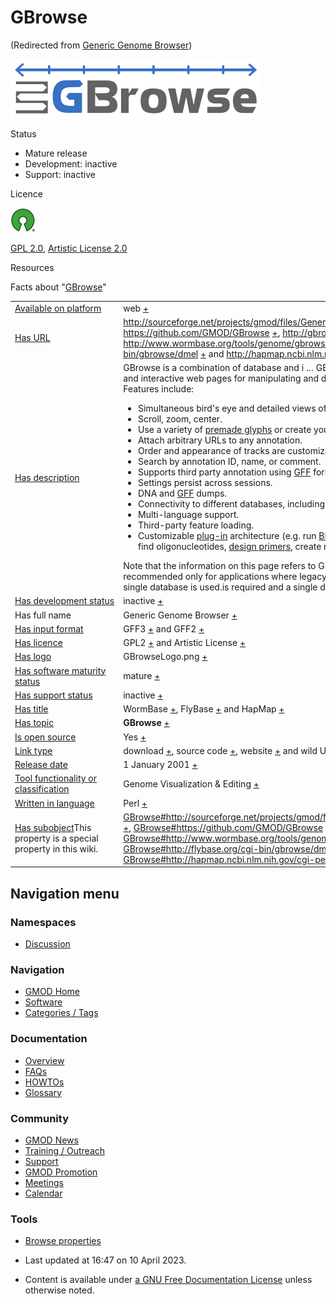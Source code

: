 



<span id="top"></span>




# <span dir="auto">GBrowse</span>





(Redirected from [Generic Genome
Browser](http://gmod.org/mediawiki/index.php?title=Generic_Genome_Browser&redirect=no "Generic Genome Browser"))






<img
src="https://raw.githubusercontent.com/GMOD/gmod.github.io/main/mediawiki/images/thumb/0/04/GBrowseLogo.png/400px-GBrowseLogo.png"
srcset="https://raw.githubusercontent.com/GMOD/gmod.github.io/main/mediawiki/images/thumb/0/04/GBrowseLogo.png/600px-GBrowseLogo.png 1.5x, https://raw.githubusercontent.com/GMOD/gmod.github.io/main/mediawiki/images/thumb/0/04/GBrowseLogo.png/800px-GBrowseLogo.png 2x"
width="400" height="94" alt="GBrowse logo" />



Status



- Mature release
- Development: inactive
- Support: inactive



Licence


<a href="http://opensource.org/" rel="nofollow"><img
src="https://raw.githubusercontent.com/GMOD/gmod.github.io/main/mediawiki/images/thumb/6/66/Osi_symbol.png/40px-Osi_symbol.png"
srcset="https://raw.githubusercontent.com/GMOD/gmod.github.io/main/mediawiki/images/thumb/6/66/Osi_symbol.png/60px-Osi_symbol.png 1.5x, https://raw.githubusercontent.com/GMOD/gmod.github.io/main/mediawiki/images/thumb/6/66/Osi_symbol.png/80px-Osi_symbol.png 2x"
width="40" height="39" alt="} is open source" /></a>



<a href="http://opensource.org/licenses/GPL-2.0" class="external text"
rel="nofollow">GPL 2.0</a>,
<a href="http://opensource.org/licenses/artistic-license-2.0"
class="external text" rel="nofollow">Artistic License 2.0</a>



Resources







<span class="smwfactboxhead">Facts about
"<span class="swmfactboxheadbrowse">[GBrowse](Special%253ABrowse/GBrowse "Special%253ABrowse/GBrowse")</span>"</span>

<table class="smwfacttable">
<colgroup>
<col style="width: 50%" />
<col style="width: 50%" />
</colgroup>
<tbody>
<tr class="odd row-odd">
<td class="smwpropname"><a href="Property%253AAvailable_on_platform"
title="Property:Available on platform">Available on platform</a></td>
<td class="smwprops">web <span class="smwsearch"><a
href="Special%253ASearchByProperty/Available-20on-20platform/web"
title="Special%253ASearchByProperty/Available-20on-20platform/web">+</a></span></td>
</tr>
<tr class="even row-even">
<td class="smwpropname"><a href="Property%253AHas_URL"
title="Property:Has URL">Has URL</a></td>
<td class="smwprops"><a
href="http://sourceforge.net/projects/gmod/files/Generic%20Genome%20Browser/"
class="external free"
rel="nofollow">http://sourceforge.net/projects/gmod/files/Generic%20Genome%20Browser/</a>
<span class="smwsearch"><a
href="Special%253ASearchByProperty/Has-20URL/http%253A-2F-2Fsourceforge.net-2Fprojects-2Fgmod-2Ffiles-2FGeneric-2520Genome-2520Browser-2F"
title="Special%253ASearchByProperty/Has-20URL/http%253A-2F-2Fsourceforge.net-2Fprojects-2Fgmod-2Ffiles-2FGeneric-2520Genome-2520Browser-2F">+</a></span>,
<a href="https://github.com/GMOD/GBrowse" class="external free"
rel="nofollow">https://github.com/GMOD/GBrowse</a> <span
class="smwsearch"><a
href="Special%253ASearchByProperty/Has-20URL/https%253A-2F-2Fgithub.com-2FGMOD-2FGBrowse"
title="Special%253ASearchByProperty/Has-20URL/https%253A-2F-2Fgithub.com-2FGMOD-2FGBrowse">+</a></span>,
<a href="http://gbrowse.org" class="external free"
rel="nofollow">http://gbrowse.org</a> <span class="smwsearch"><a
href="Special%253ASearchByProperty/Has-20URL/http%253A-2F-2Fgbrowse.org"
title="Special%253ASearchByProperty/Has-20URL/http%253A-2F-2Fgbrowse.org">+</a></span>,
<a href="http://www.wormbase.org/tools/genome/gbrowse/c_elegans/"
class="external free"
rel="nofollow">http://www.wormbase.org/tools/genome/gbrowse/c_elegans/</a>
<span class="smwsearch"><a
href="Special%253ASearchByProperty/Has-20URL/http%253A-2F-2Fwww.wormbase.org-2Ftools-2Fgenome-2Fgbrowse-2Fc_elegans-2F"
title="Special%253ASearchByProperty/Has-20URL/http:-2F-2Fwww.wormbase.org-2Ftools-2Fgenome-2Fgbrowse-2Fc elegans-2F">+</a></span>,
<a href="http://flybase.org/cgi-bin/gbrowse/dmel" class="external free"
rel="nofollow">http://flybase.org/cgi-bin/gbrowse/dmel</a> <span
class="smwsearch"><a
href="Special%253ASearchByProperty/Has-20URL/http%253A-2F-2Fflybase.org-2Fcgi-2Dbin-2Fgbrowse-2Fdmel"
title="Special%253ASearchByProperty/Has-20URL/http%253A-2F-2Fflybase.org-2Fcgi-2Dbin-2Fgbrowse-2Fdmel">+</a></span>
and <a href="http://hapmap.ncbi.nlm.nih.gov/cgi-perl/gbrowse/gbrowse"
class="external free"
rel="nofollow">http://hapmap.ncbi.nlm.nih.gov/cgi-perl/gbrowse/gbrowse</a>
<span class="smwsearch"><a
href="Special%253ASearchByProperty/Has-20URL/http%253A-2F-2Fhapmap.ncbi.nlm.nih.gov-2Fcgi-2Dperl-2Fgbrowse-2Fgbrowse"
title="Special%253ASearchByProperty/Has-20URL/http%253A-2F-2Fhapmap.ncbi.nlm.nih.gov-2Fcgi-2Dperl-2Fgbrowse-2Fgbrowse">+</a></span></td>
</tr>
<tr class="odd row-odd">
<td class="smwpropname"><a href="Property%253AHas_description"
title="Property:Has description">Has description</a></td>
<td class="smwprops">GBrowse is a combination of database and i<span
class="smw-highlighter" data-type="2" data-state="persistent"
data-title="Information"><span class="smwtext"> … </span><span
class="smwttcontent">GBrowse is a combination of database and
interactive web pages for manipulating and displaying annotations on
genomes. Features include: </span></span>
<ul>
<li>Simultaneous bird's eye and detailed views of the genome.</li>
<li>Scroll, zoom, center.</li>
<li>Use a variety of <a
href="GBrowse_Configuration_HOWTO#Glyphs_and_Glyph_Options"
class="mw-redirect" title="GBrowse Configuration HOWTO">premade
glyphs</a> or create your own.</li>
<li>Attach arbitrary URLs to any annotation.</li>
<li>Order and appearance of tracks are customizable by administrator and
end-user.</li>
<li>Search by annotation ID, name, or comment.</li>
<li>Supports third party annotation using <a href="GFF"
title="GFF">GFF</a> formats.</li>
<li>Settings persist across sessions.</li>
<li>DNA and <a href="GFF" title="GFF">GFF</a> dumps.</li>
<li>Connectivity to different databases, including <a href="BioSQL"
title="BioSQL">BioSQL</a> and <a href="Chado" class="mw-redirect"
title="Chado">Chado</a>.</li>
<li>Multi-language support.</li>
<li>Third-party feature loading.</li>
<li>Customizable <a href="GBrowse_Plugins"
title="GBrowse Plugins">plug-in</a> architecture (e.g. run <a
href="http://en.wikipedia.org/wiki/BLAST" class="extiw"
title="wp:BLAST">BLAST</a>, dump &amp; import many formats, find
oligonucleotides, <a href="PrimerDesigner.pm"
title="PrimerDesigner.pm">design primers</a>, create restriction maps,
edit features)</li>
</ul>
Note that the information on this page refers to GBrowse 2; GBrowse 1.x
is recommended only for applications where legacy browser support is
required and a single database is used.is required and a single database
is used. <span class="smwsearch"><a
href="http://gmod.org/mediawiki/index.php?title=Special%253ASearchByProperty&amp;x=Has-20description%2FGBrowse-20is-20a-20combination-20of-20database-20and-20interactive-20web-20pages-20for-20manipulating-20and-20displaying-20annotations-20on-20genomes.-20Features-20include%253A-0A-0A%2A-20Simultaneous-20bird%27s-20eye-20and-20detailed-20views-20of-20the-20genome.-0A%2A-20Scroll%2C-20zoom%2C-20center.-0A%2A-20Use-20a-20variety-20of-20-5B-5BGBrowse-20Configuration-20HOWTO-23Glyphs-20and-20Glyph-20Options-7Cpremade-20glyphs-5D-5D-20or-20create-20your-20own.-0A%2A-20Attach-20arbitrary-20URLs-20to-20any-20annotation.-0A%2A-20Order-20and-20appearance-20of-20tracks-20are-20customizable-20by-20administrator-20and-20end-2Duser.-0A%2A-20Search-20by-20annotation-20ID%2C-20name%2C-20or-20comment.-0A%2A-20Supports-20third-20party-20annotation-20using-20-5B-5BGFF-5D-5D-20formats.-0A%2A-20Settings-20persist-20across-20sessions.-0A%2A-20DNA-20and-20-5B-5BGFF-5D-5D-20dumps.-0A%2A-20Connectivity-20to-20different-20databases%2C-20including-20-5B-5BBioSQL-5D-5D-20and-20-5B-5BChado-5D-5D.-0A%2A-20Multi-2Dlanguage-20support.-0A%2A-20Third-2Dparty-20feature-20loading.-0A%2A-20Customizable-20-5B-5BGBrowse-20Plugins-7Cplug-2Din-5D-5D-20architecture-20%28e.g.-20run-20-5B-5Bwp%253ABLAST-7CBLAST-5D-5D%2C-20dump-20-26-20import-20many-20formats%2C-20find-20oligonucleotides%2C-20-5B-5BPrimerDesigner.pm-7Cdesign-20primers-5D-5D%2C-20create-20restriction-20maps%2C-20edit-20features%29-0A-0ANote-20that-20the-20information-20on-20this-20page-20refers-20to-20GBrowse-202%3B-20GBrowse-201.x-20is-20recommended-20only-20for-20applications-20where-20legacy-20browser-20support-20is-20required-20and-20a-20single-20database-20is-20used."
class="external text" rel="nofollow">+</a></span></td>
</tr>
<tr class="even row-even">
<td class="smwpropname"><a href="Property%253AHas_development_status"
title="Property:Has development status">Has development status</a></td>
<td class="smwprops">inactive <span class="smwsearch"><a
href="Special%253ASearchByProperty/Has-20development-20status/inactive"
title="Special%253ASearchByProperty/Has-20development-20status/inactive">+</a></span></td>
</tr>
<tr class="odd row-odd">
<td class="smwpropname">Has full name</td>
<td class="smwprops">Generic Genome Browser <span class="smwsearch"><a
href="Special%253ASearchByProperty/Has-20full-20name/Generic-20Genome-20Browser"
title="Special%253ASearchByProperty/Has-20full-20name/Generic-20Genome-20Browser">+</a></span></td>
</tr>
<tr class="even row-even">
<td class="smwpropname"><a href="Property%253AHas_input_format"
title="Property:Has input format">Has input format</a></td>
<td class="smwprops">GFF3 <span class="smwsearch"><a
href="Special%253ASearchByProperty/Has-20input-20format/GFF3"
title="Special%253ASearchByProperty/Has-20input-20format/GFF3">+</a></span>
and GFF2 <span class="smwsearch"><a
href="Special%253ASearchByProperty/Has-20input-20format/GFF2"
title="Special%253ASearchByProperty/Has-20input-20format/GFF2">+</a></span></td>
</tr>
<tr class="odd row-odd">
<td class="smwpropname"><a href="Property%253AHas_licence"
title="Property:Has licence">Has licence</a></td>
<td class="smwprops">GPL2 <span class="smwsearch"><a
href="Special%253ASearchByProperty/Has-20licence/GPL2"
title="Special%253ASearchByProperty/Has-20licence/GPL2">+</a></span> and
Artistic License <span class="smwsearch"><a
href="Special%253ASearchByProperty/Has-20licence/Artistic-20License"
title="Special%253ASearchByProperty/Has-20licence/Artistic-20License">+</a></span></td>
</tr>
<tr class="even row-even">
<td class="smwpropname"><a href="Property%253AHas_logo"
title="Property:Has logo">Has logo</a></td>
<td class="smwprops">GBrowseLogo.png <span class="smwsearch"><a
href="Special%253ASearchByProperty/Has-20logo/GBrowseLogo.png"
title="Special%253ASearchByProperty/Has-20logo/GBrowseLogo.png">+</a></span></td>
</tr>
<tr class="odd row-odd">
<td class="smwpropname"><a href="Property%253AHas_software_maturity_status"
title="Property:Has software maturity status">Has software maturity
status</a></td>
<td class="smwprops">mature <span class="smwsearch"><a
href="Special%253ASearchByProperty/Has-20software-20maturity-20status/mature"
title="Special%253ASearchByProperty/Has-20software-20maturity-20status/mature">+</a></span></td>
</tr>
<tr class="even row-even">
<td class="smwpropname"><a href="Property%253AHas_support_status"
title="Property:Has support status">Has support status</a></td>
<td class="smwprops">inactive <span class="smwsearch"><a
href="Special%253ASearchByProperty/Has-20support-20status/inactive"
title="Special%253ASearchByProperty/Has-20support-20status/inactive">+</a></span></td>
</tr>
<tr class="odd row-odd">
<td class="smwpropname"><a href="Property%253AHas_title"
title="Property:Has title">Has title</a></td>
<td class="smwprops">WormBase <span class="smwsearch"><a
href="Special%253ASearchByProperty/Has-20title/WormBase"
title="Special%253ASearchByProperty/Has-20title/WormBase">+</a></span>,
FlyBase <span class="smwsearch"><a
href="Special%253ASearchByProperty/Has-20title/FlyBase"
title="Special%253ASearchByProperty/Has-20title/FlyBase">+</a></span> and
HapMap <span class="smwsearch"><a
href="Special%253ASearchByProperty/Has-20title/HapMap"
title="Special%253ASearchByProperty/Has-20title/HapMap">+</a></span></td>
</tr>
<tr class="even row-even">
<td class="smwpropname"><a href="Property%253AHas_topic"
title="Property:Has topic">Has topic</a></td>
<td class="smwprops"><strong>GBrowse</strong> <span class="smwsearch"><a
href="Special%253ASearchByProperty/Has-20topic/GBrowse"
title="Special%253ASearchByProperty/Has-20topic/GBrowse">+</a></span></td>
</tr>
<tr class="odd row-odd">
<td class="smwpropname"><a href="Property%253AIs_open_source"
title="Property:Is open source">Is open source</a></td>
<td class="smwprops">Yes <span class="smwsearch"><a
href="Special%253ASearchByProperty/Is-20open-20source/Yes"
title="Special%253ASearchByProperty/Is-20open-20source/Yes">+</a></span></td>
</tr>
<tr class="even row-even">
<td class="smwpropname"><a href="Property%253ALink_type"
title="Property:Link type">Link type</a></td>
<td class="smwprops">download <span class="smwsearch"><a
href="Special%253ASearchByProperty/Link-20type/download"
title="Special%253ASearchByProperty/Link-20type/download">+</a></span>,
source code <span class="smwsearch"><a
href="Special%253ASearchByProperty/Link-20type/source-20code"
title="Special%253ASearchByProperty/Link-20type/source-20code">+</a></span>,
website <span class="smwsearch"><a
href="Special%253ASearchByProperty/Link-20type/website"
title="Special%253ASearchByProperty/Link-20type/website">+</a></span> and
wild URL <span class="smwsearch"><a
href="Special%253ASearchByProperty/Link-20type/wild-20URL"
title="Special%253ASearchByProperty/Link-20type/wild-20URL">+</a></span></td>
</tr>
<tr class="odd row-odd">
<td class="smwpropname"><a href="Property%253ARelease_date"
title="Property:Release date">Release date</a></td>
<td class="smwprops">1 January 2001 <span class="smwsearch"><a
href="Special%253ASearchByProperty/Release-20date/1-20January-202001"
title="Special%253ASearchByProperty/Release-20date/1-20January-202001">+</a></span></td>
</tr>
<tr class="even row-even">
<td class="smwpropname"><a
href="Property%253ATool_functionality_or_classification"
title="Property:Tool functionality or classification">Tool functionality or
classification</a></td>
<td class="smwprops">Genome Visualization &amp; Editing <span
class="smwsearch"><a
href="Special%253ASearchByProperty/Tool-20functionality-20or-20classification/Genome-20Visualization-20-26-20Editing"
title="Special%253ASearchByProperty/Tool-20functionality-20or-20classification/Genome-20Visualization-20-26-20Editing">+</a></span></td>
</tr>
<tr class="odd row-odd">
<td class="smwpropname"><a href="Property%253AWritten_in_language"
title="Property:Written in language">Written in language</a></td>
<td class="smwprops">Perl <span class="smwsearch"><a
href="Special%253ASearchByProperty/Written-20in-20language/Perl"
title="Special%253ASearchByProperty/Written-20in-20language/Perl">+</a></span></td>
</tr>
<tr class="even row-even">
<td class="smwspecname"><span class="smw-highlighter" data-type="1"
data-state="inline" data-title="Property"><span class="smwbuiltin"><a
href="Property%253AHas_subobject" title="Property:Has subobject">Has
subobject</a></span><span class="smwttcontent">This property is a
special property in this wiki.</span></span></td>
<td class="smwspecs"><a
href="GBrowse.1#http:.2F.2Fsourceforge.net.2Fprojects.2Fgmod.2Ffiles.2FGeneric_Genome_Browser.2F"
title="GBrowse">GBrowse#http://sourceforge.net/projects/gmod/files/Generic%20Genome%20Browser/</a>
<span class="smwsearch"><a
href="Special%253ASearchByProperty/Has-20subobject/GBrowse-23http%253A-2F-2Fsourceforge.net-2Fprojects-2Fgmod-2Ffiles-2FGeneric-2520Genome-2520Browser-2F"
title="Special%253ASearchByProperty/Has-20subobject/GBrowse-23http%253A-2F-2Fsourceforge.net-2Fprojects-2Fgmod-2Ffiles-2FGeneric-2520Genome-2520Browser-2F">+</a></span>,
<a href="GBrowse.1#https:.2F.2Fgithub.com.2FGMOD.2FGBrowse"
title="GBrowse">GBrowse#https://github.com/GMOD/GBrowse</a> <span
class="smwsearch"><a
href="Special%253ASearchByProperty/Has-20subobject/GBrowse-23https%253A-2F-2Fgithub.com-2FGMOD-2FGBrowse"
title="Special%253ASearchByProperty/Has-20subobject/GBrowse-23https%253A-2F-2Fgithub.com-2FGMOD-2FGBrowse">+</a></span>,
<a href="GBrowse.1#http:.2F.2Fgbrowse.org"
title="GBrowse">GBrowse#http://gbrowse.org</a> <span
class="smwsearch"><a
href="Special%253ASearchByProperty/Has-20subobject/GBrowse-23http%253A-2F-2Fgbrowse.org"
title="Special%253ASearchByProperty/Has-20subobject/GBrowse-23http%253A-2F-2Fgbrowse.org">+</a></span>,
<a
href="GBrowse.1#http:.2F.2Fwww.wormbase.org.2Ftools.2Fgenome.2Fgbrowse.2Fc_elegans.2F"
title="GBrowse">GBrowse#http://www.wormbase.org/tools/genome/gbrowse/c_elegans/</a>
<span class="smwsearch"><a
href="Special%253ASearchByProperty/Has-20subobject/GBrowse-23http%253A-2F-2Fwww.wormbase.org-2Ftools-2Fgenome-2Fgbrowse-2Fc_elegans-2F"
title="Special%253ASearchByProperty/Has-20subobject/GBrowse-23http:-2F-2Fwww.wormbase.org-2Ftools-2Fgenome-2Fgbrowse-2Fc elegans-2F">+</a></span>,
<a href="GBrowse.1#http:.2F.2Fflybase.org.2Fcgi-bin.2Fgbrowse.2Fdmel"
title="GBrowse">GBrowse#http://flybase.org/cgi-bin/gbrowse/dmel</a>
<span class="smwsearch"><a
href="Special%253ASearchByProperty/Has-20subobject/GBrowse-23http%253A-2F-2Fflybase.org-2Fcgi-2Dbin-2Fgbrowse-2Fdmel"
title="Special%253ASearchByProperty/Has-20subobject/GBrowse-23http%253A-2F-2Fflybase.org-2Fcgi-2Dbin-2Fgbrowse-2Fdmel">+</a></span>
and <a
href="GBrowse.1#http:.2F.2Fhapmap.ncbi.nlm.nih.gov.2Fcgi-perl.2Fgbrowse.2Fgbrowse"
title="GBrowse">GBrowse#http://hapmap.ncbi.nlm.nih.gov/cgi-perl/gbrowse/gbrowse</a>
<span class="smwsearch"><a
href="Special%253ASearchByProperty/Has-20subobject/GBrowse-23http%253A-2F-2Fhapmap.ncbi.nlm.nih.gov-2Fcgi-2Dperl-2Fgbrowse-2Fgbrowse"
title="Special%253ASearchByProperty/Has-20subobject/GBrowse-23http%253A-2F-2Fhapmap.ncbi.nlm.nih.gov-2Fcgi-2Dperl-2Fgbrowse-2Fgbrowse">+</a></span></td>
</tr>
</tbody>
</table>






## Navigation menu



### Namespaces


- <span id="ca-talk"><a href="Talk%253AGBrowse" accesskey="t"
  title="Discussion about the content page [t]">Discussion</a></span>





### Navigation



- <span id="n-GMOD-Home">[GMOD Home](Main_Page)</span>
- <span id="n-Software">[Software](GMOD_Components)</span>
- <span id="n-Categories-.2F-Tags">[Categories /
  Tags](Categories)</span>




### Documentation



- <span id="n-Overview">[Overview](Overview)</span>
- <span id="n-FAQs">[FAQs](Category%253AFAQ)</span>
- <span id="n-HOWTOs">[HOWTOs](Category%253AHOWTO)</span>
- <span id="n-Glossary">[Glossary](Glossary)</span>




### Community



- <span id="n-GMOD-News">[GMOD News](GMOD_News)</span>
- <span id="n-Training-.2F-Outreach">[Training /
  Outreach](Training_and_Outreach)</span>
- <span id="n-Support">[Support](Support)</span>
- <span id="n-GMOD-Promotion">[GMOD Promotion](GMOD_Promotion)</span>
- <span id="n-Meetings">[Meetings](Meetings)</span>
- <span id="n-Calendar">[Calendar](Calendar)</span>




### Tools

- <span id="t-smwbrowselink"><a href="Special%253ABrowse/GBrowse" rel="smw-browse">Browse properties</a></span>



- <span id="footer-info-lastmod">Last updated at 16:47 on 10 April
  2023.</span>
<!-- - <span id="footer-info-viewcount">1,682,118 page views.</span> -->
- <span id="footer-info-copyright">Content is available under
  <a href="http://www.gnu.org/licenses/fdl-1.3.html" class="external"
  rel="nofollow">a GNU Free Documentation License</a> unless otherwise
  noted.</span>

<!-- -->



<!-- -->




